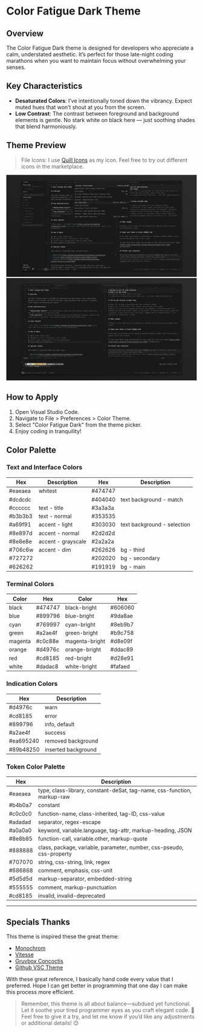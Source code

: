 # Color Fatigue Dark Theme

## Overview

The Color Fatigue Dark theme is designed for developers who appreciate a calm, understated aesthetic. It’s perfect for those late-night coding marathons when you want to maintain focus without overwhelming your senses.

## Key Characteristics

- **Desaturated Colors**: I’ve intentionally toned down the vibrancy. Expect muted hues that won’t shout at you from the screen.
- **Low Contrast**: The contrast between foreground and background elements is gentle. No stark white on black here — just soothing shades that blend harmoniously.

## Theme Preview

> File Icons: I use [Quill Icons](https://github.com/cdonohue/vscode-quill-icons) as my icon. Feel free to try out different icons in the marketplace.

![broad view](https://github.com/noidilin/Color-Fatigue/blob/main/img/broad-view.jpg)
![terminal](https://github.com/noidilin/Color-Fatigue/blob/main/img/terminal.jpg)

## How to Apply

1. Open Visual Studio Code.
2. Navigate to File > Preferences > Color Theme.
3. Select "Color Fatigue Dark" from the theme picker.
4. Enjoy coding in tranquility!

## Color Palette

### Text and Interface Colors

| Hex     | Description        | Hex     | Description                 |
| ------- | ------------------ | ------- | --------------------------- |
| #eaeaea | whitest            | #474747 |                             |
| #dcdcdc |                    | #404040 | text background - match     |
| #cccccc | text - title       | #3a3a3a |                             |
| #b3b3b3 | text - normal      | #353535 |                             |
| #a69f91 | accent - light     | #303030 | text background - selection |
| #8e897d | accent - normal    | #2d2d2d |                             |
| #8e8e8e | accent - grayscale | #2a2a2a |                             |
| #706c6w | accent - dim       | #262626 | bg - third                  |
| #727272 |                    | #202020 | bg - secondary              |
| #626262 |                    | #191919 | bg - main                   |

### Terminal Colors

| Color   | Hex     | Color          | Hex     |
| ------- | ------- | -------------- | ------- |
| black   | #474747 | black-bright   | #606060 |
| blue    | #899796 | blue-bright    | #9da8ae |
| cyan    | #769997 | cyan-bright    | #8eb9b7 |
| green   | #a2ae4f | green-bright   | #b9c758 |
| magenta | #c0c88e | magenta-bright | #d8e09f |
| orange  | #d4976c | orange-bright  | #ddac89 |
| red     | #cd8185 | red-bright     | #d28e91 |
| white   | #dadac8 | white-bright   | #fafaed |

### Indication Colors

| Hex       | Description         |
| --------- | ------------------- |
| #d4976c   | warn                |
| #cd8185   | error               |
| #899796   | info, default       |
| #a2ae4f   | success             |
| #ea695240 | removed background  |
| #89b48250 | inserted background |

### Token Color Palette

| Hex     | Description                                                             |
| ------- | ----------------------------------------------------------------------- |
| #eaeaea | type, class-library, constant-deSat, tag-name, css-function, markup-raw |
| #b4b0a7 | constant                                                                |
| #c0c0c0 | function-name, class-inherited, tag-ID, css-value                       |
| #adadad | separator, regex-escape                                                 |
| #a0a0a0 | keyword, variable.language, tag-attr, markup-heading, JSON              |
| #8e8b85 | function-call, variable.other, markup-quote                             |
| #888888 | class, package, variable, parameter, number, css-pseudo, css-property   |
| #707070 | string, css-string, link, regex                                         |
| #686868 | comment, emphasis, css-unit                                             |
| #5d5d5d | markup-separator, embedded-string                                       |
| #555555 | comment, markup-punctuation                                             |
| #cd8185 | invalid, invalid-deprecated                                             |

---

## Specials Thanks

This theme is inspired these the great theme:

- [Monochrom](https://github.com/anotherglitchinthematrix/monochrome)
- [Vitesse](https://github.com/antfu/vscode-theme-vitesse)
- [Gruvbox Concoctis](https://github.com/wheredoesyourmindgo/gruvbox-concoctis-vscode-theme)
- [Github VSC Theme](https://github.com/primer/github-vscode-theme?tab=readme-ov-file)

With these great reference, I basically hand code every value that I preferred. Hope I can get better in programming that one day I can make this process more efficient.

> Remember, this theme is all about balance—subdued yet functional. Let it soothe your tired programmer eyes as you craft elegant code. 🌿
> Feel free to give it a try, and let me know if you’d like any adjustments or additional details! 😊
